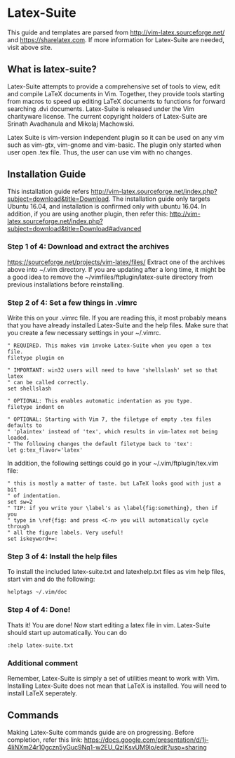 # Latex-Suite
This guide and templates are parsed from http://vim-latex.sourceforge.net/ and https://sharelatex.com.
If more information for Latex-Suite are needed, visit above site.

## What is latex-suite?
Latex-Suite attempts to provide a comprehensive set of tools to view, edit and compile LaTeX documents in Vim. Together, they provide tools starting from macros to speed up editing LaTeX documents to functions for forward searching .dvi documents. Latex-Suite is released under the Vim charityware license. The current copyright holders of Latex-Suite are Srinath Avadhanula and Mikolaj Machowski.

Latex Suite is vim-version independent plugin so it can be used on any vim such as vim-gtx, vim-gnome and vim-basic.
The plugin only started when user open .tex file. Thus, the user can use vim with no changes.

## Installation Guide
This installation guide refers http://vim-latex.sourceforge.net/index.php?subject=download&title=Download. The installation guide only targets Ubuntu 16.04, and installation is confirmed only with ubuntu 16.04. In addition, if you are using another plugin, then refer this: http://vim-latex.sourceforge.net/index.php?subject=download&title=Download#advanced

### Step 1 of 4: Download and extract the archives
https://sourceforge.net/projects/vim-latex/files/
Extract one of the archives above into ~/.vim directory.
If you are updating after a long time, it might be a good idea to remove the ~/vimfiles/ftplugin/latex-suite directory from previous installations before reinstalling.

### Step 2 of 4: Set a few things in .vimrc
Write this on your .vimrc file.
If you are reading this, it most probably means that you have already installed Latex-Suite and the help files.
Make sure that you create a few necessary settings in your ~/.vimrc.

```
" REQUIRED. This makes vim invoke Latex-Suite when you open a tex file.
filetype plugin on

" IMPORTANT: win32 users will need to have 'shellslash' set so that latex
" can be called correctly.
set shellslash

" OPTIONAL: This enables automatic indentation as you type.
filetype indent on

" OPTIONAL: Starting with Vim 7, the filetype of empty .tex files defaults to
" 'plaintex' instead of 'tex', which results in vim-latex not being loaded.
" The following changes the default filetype back to 'tex':
let g:tex_flavor='latex'
```

In addition, the following settings could go in your ~/.vim/ftplugin/tex.vim file:

```
" this is mostly a matter of taste. but LaTeX looks good with just a bit
" of indentation.
set sw=2
" TIP: if you write your \label's as \label{fig:something}, then if you
" type in \ref{fig: and press <C-n> you will automatically cycle through
" all the figure labels. Very useful!
set iskeyword+=:
```

### Step 3 of 4: Install the help files
To install the included latex-suite.txt and latexhelp.txt files as vim help files, start vim and do the following:

``helptags ~/.vim/doc``

### Step 4 of 4: Done!
Thats it! You are done! Now start editing a latex file in vim. Latex-Suite should start up automatically. You can do

``:help latex-suite.txt``

### Additional comment
Remember, Latex-Suite is simply a set of utilities meant to work with Vim. Installing Latex-Suite does not mean that LaTeX is installed. You will need to install LaTeX seperately.

## Commands
Making Latex-Suite commands guide are on progressing. Before completion, refer this link: https://docs.google.com/presentation/d/1j-4IiNXm24r10gczn5yGuc9Nq1-w2EU_QzlKsvUM9lo/edit?usp=sharing
